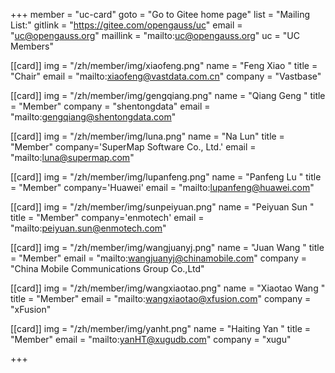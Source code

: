 ﻿+++
member = "uc-card"
goto = "Go to Gitee home page" 
list = "Mailing List:"
gitlink = "https://gitee.com/opengauss/uc"
email = "uc@opengauss.org"
maillink = "mailto:uc@opengauss.org"
uc = "UC Members"

[[card]]
img = "/zh/member/img/xiaofeng.png"
name = "Feng Xiao "
title = "Chair"
email = "mailto:xiaofeng@vastdata.com.cn"
company = "Vastbase"


[[card]]
img = "/zh/member/img/gengqiang.png"
name = "Qiang Geng "
title = "Member"
company = "shentongdata"
email = "mailto:gengqiang@shentongdata.com" 


[[card]]
img = "/zh/member/img/luna.png"
name = "Na Lun"
title = "Member"
company='SuperMap Software Co., Ltd.'
email = "mailto:luna@supermap.com" 


[[card]]
img = "/zh/member/img/lupanfeng.png"
name = "Panfeng Lu "
title = "Member"
company='Huawei'
email = "mailto:lupanfeng@huawei.com" 


[[card]]
img = "/zh/member/img/sunpeiyuan.png"
name = "Peiyuan Sun "
title = "Member"
company='enmotech'
email = "mailto:peiyuan.sun@enmotech.com" 


[[card]]
img = "/zh/member/img/wangjuanyj.png"
name = "Juan Wang "
title = "Member"
email = "mailto:wangjuanyj@chinamobile.com"
company = "China Mobile Communications Group Co.,Ltd"
 

[[card]]
img = "/zh/member/img/wangxiaotao.png"
name = "Xiaotao Wang "
title = "Member"
email = "mailto:wangxiaotao@xfusion.com"
company = "xFusion"


[[card]]
img = "/zh/member/img/yanht.png"
name = "Haiting Yan "
title = "Member"
email = "mailto:yanHT@xugudb.com"
company = "xugu"
 
+++